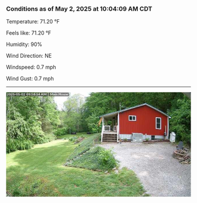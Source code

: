 ### Conditions as of May 2, 2025 at 10:04:09 AM CDT 

Temperature: 71.20 &deg;F

Feels like: 71.20 &deg;F

Humidity: 90%

Wind Direction: NE

Windspeed: 0.7 mph

Wind Gust: 0.7 mph

---

<img src="./images/latest.jpeg"/>

